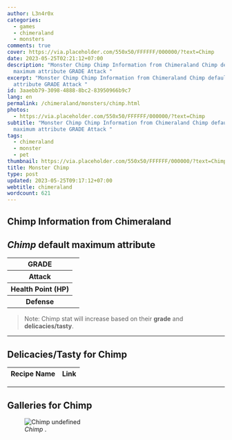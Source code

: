 ```yaml
---
author: L3n4r0x
categories:
  - games
  - chimeraland
  - monsters
comments: true
cover: https://via.placeholder.com/550x50/FFFFFF/000000/?text=Chimp
date: 2023-05-25T02:21:12+07:00
description: "Monster Chimp Chimp Information from Chimeraland Chimp default
  maximum attribute GRADE Attack "
excerpt: "Monster Chimp Chimp Information from Chimeraland Chimp default maximum
  attribute GRADE Attack "
id: 3aaebb79-3098-4888-8bc2-83950966b9c7
lang: en
permalink: /chimeraland/monsters/chimp.html
photos:
  - https://via.placeholder.com/550x50/FFFFFF/000000/?text=Chimp
subtitle: "Monster Chimp Chimp Information from Chimeraland Chimp default
  maximum attribute GRADE Attack "
tags:
  - chimeraland
  - monster
  - pet
thumbnail: https://via.placeholder.com/550x50/FFFFFF/000000/?text=Chimp
title: Monster Chimp
type: post
updated: 2023-05-25T09:17:12+07:00
webtitle: chimeraland
wordcount: 621
---
```


<link
  rel="stylesheet"
  href="https://rawcdn.githack.com/dimaslanjaka/Web-Manajemen/870a349/css/bootstrap-5-3-0-alpha3-wrapper.css"
/>
<section id="bootstrap-wrapper">
  <div data-bs-theme="dark">
    <h2>Chimp Information from Chimeraland</h2>
    <h2 id="attribute"><i>Chimp</i> default maximum attribute</h2>
    <div class="row">
      <div class="col mb-2">
        <div class="card">
          <div class="card-body">
            <table>
              <tr>
                <th>GRADE</th>
                <td><br /></td>
              </tr>
              <tr>
                <th>Attack</th>
                <td></td>
              </tr>
              <tr>
                <th>Health Point (HP)</th>
                <td></td>
              </tr>
              <tr>
                <th>Defense</th>
                <td></td>
              </tr>
            </table>
          </div>
        </div>
      </div>
    </div>
    <blockquote class="bd-callout bd-callout-warning">
      Note: Chimp stat will increase based on their <b>grade</b> and
      <b>delicacies/tasty</b>.
    </blockquote>
    <hr />
    <h2 id="delicacies">Delicacies/Tasty for Chimp</h2>
    <div class="card">
      <div class="card-body">
        <div class="table-responsive">
          <table class="table table-striped">
            <thead>
              <tr>
                <th>Recipe Name</th>
                <th>Link</th>
              </tr>
            </thead>
            <tbody></tbody>
          </table>
        </div>
      </div>
    </div>
    <hr />
    <div id="gallery">
      <h2>Galleries for Chimp</h2>
      <div class="row">
        <div class="col-lg-6 col-12">
          <figure>
            <img
              src="https://www.webmanajemen.com/undefined"
              alt="Chimp undefined"
            />
            <figcaption style="word-wrap: break-word">
              <i>Chimp</i> .
            </figcaption>
          </figure>
        </div>
      </div>
    </div>
  </div>
</section>